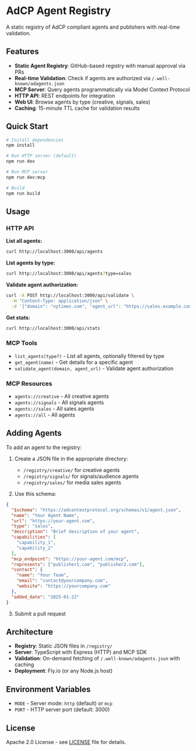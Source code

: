 # AdCP Agent Registry

A static registry of AdCP compliant agents and publishers with real-time validation.

## Features

- **Static Agent Registry**: GitHub-based registry with manual approval via PRs
- **Real-time Validation**: Check if agents are authorized via `/.well-known/adagents.json`
- **MCP Server**: Query agents programmatically via Model Context Protocol
- **HTTP API**: REST endpoints for integration
- **Web UI**: Browse agents by type (creative, signals, sales)
- **Caching**: 15-minute TTL cache for validation results

## Quick Start

```bash
# Install dependencies
npm install

# Run HTTP server (default)
npm run dev

# Run MCP server
npm run dev:mcp

# Build
npm run build
```

## Usage

### HTTP API

**List all agents:**
```bash
curl http://localhost:3000/api/agents
```

**List agents by type:**
```bash
curl http://localhost:3000/api/agents?type=sales
```

**Validate agent authorization:**
```bash
curl -X POST http://localhost:3000/api/validate \
  -H "Content-Type: application/json" \
  -d '{"domain": "nytimes.com", "agent_url": "https://sales.example.com"}'
```

**Get stats:**
```bash
curl http://localhost:3000/api/stats
```

### MCP Tools

- `list_agents(type?)` - List all agents, optionally filtered by type
- `get_agent(name)` - Get details for a specific agent
- `validate_agent(domain, agent_url)` - Validate agent authorization

### MCP Resources

- `agents://creative` - All creative agents
- `agents://signals` - All signals agents
- `agents://sales` - All sales agents
- `agents://all` - All agents

## Adding Agents

To add an agent to the registry:

1. Create a JSON file in the appropriate directory:
   - `/registry/creative/` for creative agents
   - `/registry/signals/` for signals/audience agents
   - `/registry/sales/` for media sales agents

2. Use this schema:

```json
{
  "$schema": "https://adcontextprotocol.org/schemas/v1/agent.json",
  "name": "Your Agent Name",
  "url": "https://your-agent.com",
  "type": "sales",
  "description": "Brief description of your agent",
  "capabilities": [
    "capability_1",
    "capability_2"
  ],
  "mcp_endpoint": "https://your-agent.com/mcp",
  "represents": ["publisher1.com", "publisher2.com"],
  "contact": {
    "name": "Your Team",
    "email": "contact@yourcompany.com",
    "website": "https://yourcompany.com"
  },
  "added_date": "2025-01-22"
}
```

3. Submit a pull request

## Architecture

- **Registry**: Static JSON files in `/registry/`
- **Server**: TypeScript with Express (HTTP) and MCP SDK
- **Validation**: On-demand fetching of `/.well-known/adagents.json` with caching
- **Deployment**: Fly.io (or any Node.js host)

## Environment Variables

- `MODE` - Server mode: `http` (default) or `mcp`
- `PORT` - HTTP server port (default: 3000)

## License

Apache 2.0 License - see [LICENSE](LICENSE) file for details.

